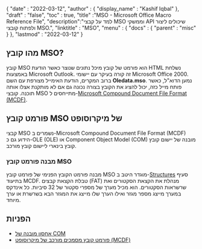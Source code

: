 {
  "date" : "2022-03-12",
  "author" : {
    "display_name" : "Kashif Iqbal"
},
  "draft" : "false",
  "toc" : true,
  "title" :"MSO - Microsoft Office Macro Reference File",
  "description":"למד על קבצי MSO וממשקי API שיכולים ליצור ולפתוח קובצי MSO.",
  "linktitle" : "MSO",
  "menu" : {
    "docs" : {
      "parent" : "misc"
}
},
  "lastmod" : "2022-03-12"
}

## מהו קובץ MSO?

קובץ MSO הוא פורמט של קובץ מיכל נתונים שנוצר כאשר הודעת HTML נשלחת באמצעות Microsoft Outlook. זה קורה בעיקר עם יישומי Microsoft Office 2000. ברוב המקרים, הודעת האימייל מצורפת עם השם **Oledata.mso**. נמען הדוא"ל, כאשר פותח מייל כזה, יכול להציג את הקובץ בצורה נכונה גם אם לא מותקנת אצלו אותה תוכנה. קובצי MSO מתייחסים ל-[Microsoft Compound Document File Format (MCDF)](https://learn.microsoft.com/en-us/openspecs/windows_protocols/ms-cfb/53989ce4-7b05-4f8d-829b-d08d6148375b).

## פורמט קובץ MSO של מיקרוסופט

קבצי MSO נשמרים ב-Microsoft Compound Document File Format (MCDF) הידוע גם כ-OLE (OLE) או Component Object Model (COM) מובנה של יישום קובץ קובץ בינארי ליישום קובץ מורכב.

### מבנה פורמט קובץ MSO

מבנה פורמט הקובץ הפנימי של פורמט קובץ MSO מוגדר היטב ב-[Structures](https://learn.microsoft.com/en-us/openspecs/windows_protocols/ms-cfb/28488197-8193-49d7-84d8-dfd692418ccd) סעיף בתיעוד MCDF. טבלת הקצאת קבצים (FAT) מנהלת את הקצאת הסקטורים ואת שרשראות הסקטורים. הוא מכיל מערך של מספרי סקטור של 32 סיביות. כל אינדקס במערך מייצג מספר מגזר ואילו הערך שלו מייצג את המגזר הבא בשרשרת או ערך מיוחד.

## הפניות

* [אחסון מובנה של COM](https://en.wikipedia.org/wiki/COM_Structured_Storage)
* [פורמט קובץ מסמכים מורכב של מיקרוסופט (MCDF)](https://learn.microsoft.com/en-us/openspecs/windows_protocols/ms-cfb/53989ce4-7b05-4f8d-829b-d08d6148375b)

